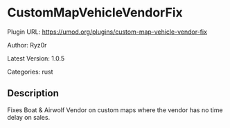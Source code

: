 # CustomMapVehicleVendorFix

Plugin URL: https://umod.org/plugins/custom-map-vehicle-vendor-fix

Author: Ryz0r

Latest Version: 1.0.5

Categories: rust

## Description

Fixes Boat & Airwolf Vendor on custom maps where the vendor has no time delay on sales.

